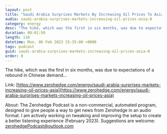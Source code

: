 ```yaml
---
layout: post
title: "Saudi Arabia Surprises Markets By Increasing Oil Prices To Asia"
audio: saudi-arabia-surprises-markets-increasing-oil-prices-asia-0
category: energy
desc: "The hike, which was the first in six months, was due to expectations of a rebound in Chinese demand..."
duration: 00:01:50
length: 110
datetime: Mon, 06 Feb 2023 15:35:00 +0000
tags: podcast
guid: saudi-arabia-surprises-markets-increasing-oil-prices-asia-0
order: 0
---
```

The hike, which was the first in six months, was due to expectations of a rebound in Chinese demand...

Link: [https://www.zerohedge.com/energy/saudi-arabia-surprises-markets-increasing-oil-prices-asia](https://www.zerohedge.com/energy/saudi-arabia-surprises-markets-increasing-oil-prices-asia)

About: The Zerohedge Podcast is a non-commercial, automated program, designed to give people a way to get news from Zerohedge in an audio format.  I am actively working on tweaking and improving the setup to create a better listening experience (February 2023).  Suggestions are welcome: [zerohedgePodcast@outlook.com](mailto:zerohedgePodcast@outlook.com)